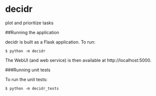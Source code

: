 decidr
======

plot and prioritize tasks


##Running the application

decidr is built as a Flask application. To run:

    $ python -m decidr

The WebUI (and web service) is then available at http://localhost:5000.


###Running unit tests

To run the unit tests:

	$ python -m decidr_tests
